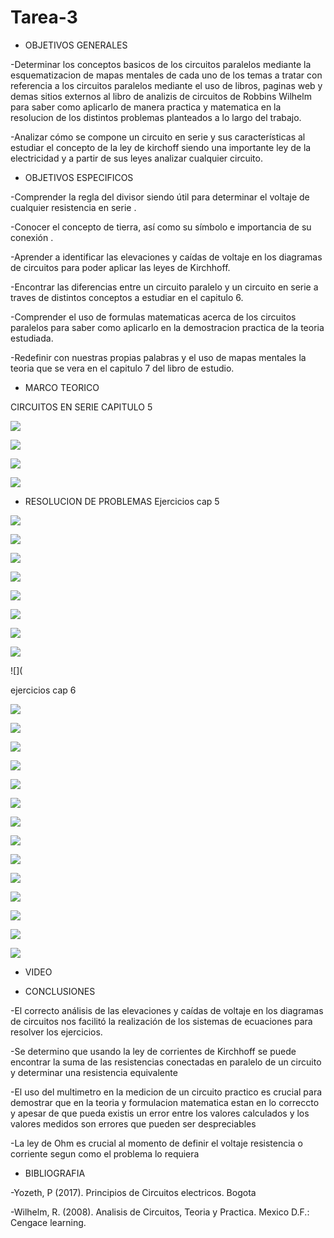 # Tarea-3

- OBJETIVOS GENERALES

-Determinar los conceptos basicos de los circuitos paralelos mediante la esquematizacion de mapas mentales de cada uno de los temas a tratar con referencia a los circuitos paralelos mediante el uso de libros, paginas web y demas sitios externos al libro  de analizis de circuitos de Robbins Wilhelm para saber como aplicarlo de manera practica y matematica en la resolucion de los distintos problemas planteados a lo largo del trabajo.

-Analizar cómo se compone un circuito en serie y sus características al estudiar el concepto de la ley de kirchoff siendo una importante ley de la electricidad y a partir de sus leyes analizar cualquier circuito.


- OBJETIVOS ESPECIFICOS



-Comprender la regla del divisor siendo útil para determinar el voltaje de cualquier resistencia en serie .

-Conocer el concepto de tierra, así como su símbolo e importancia de su conexión .

-Aprender a identificar las elevaciones y caídas de voltaje en los diagramas de circuitos para poder aplicar las leyes de Kirchhoff.

-Encontrar las diferencias entre un circuito paralelo y un circuito en serie a traves de distintos conceptos a estudiar en el capitulo 6.

-Comprender el uso de formulas matematicas acerca de los circuitos paralelos para saber como aplicarlo en la demostracion practica de la teoria estudiada.

-Redefinir con nuestras propias palabras y el uso de mapas mentales la teoria que se vera en el capitulo 7 del libro de estudio.

- MARCO TEORICO

CIRCUITOS EN SERIE CAPITULO 5 

![](https://user-images.githubusercontent.com/84998005/121975459-45a8e200-cd47-11eb-8459-b0578504206f.png)


![](https://user-images.githubusercontent.com/84998013/121971337-222d6980-cd3e-11eb-913d-ca13ba86cb19.png)

![](https://user-images.githubusercontent.com/84998013/121971433-54d76200-cd3e-11eb-9cbf-0a8d3a87f6d1.png)






![](https://user-images.githubusercontent.com/84397282/121798033-8854a800-cbe9-11eb-90bf-16d2089883d5.jpg)

- RESOLUCION DE PROBLEMAS
Ejercicios cap 5

![](https://user-images.githubusercontent.com/84397282/121998961-4acf5680-cd72-11eb-9d39-06c6f5f13688.jpg)

![](https://user-images.githubusercontent.com/84397282/121998965-4c008380-cd72-11eb-9ae5-341172daba6d.jpg)

![](https://user-images.githubusercontent.com/84397282/121998966-4c991a00-cd72-11eb-9707-cfbcdc45a491.jpg)

![](https://user-images.githubusercontent.com/84397282/121998968-4d31b080-cd72-11eb-8223-68fcb4b9ac65.jpg)

![](https://user-images.githubusercontent.com/84397282/121998970-4dca4700-cd72-11eb-8301-f86f3bbf2f08.jpg)

![](https://user-images.githubusercontent.com/84397282/121998972-4dca4700-cd72-11eb-9d1f-e74749885d85.jpg)

![](https://user-images.githubusercontent.com/84397282/121998974-4dca4700-cd72-11eb-9f25-041145417716.jpg)

![](https://user-images.githubusercontent.com/84397282/121998976-4e62dd80-cd72-11eb-82b0-5ec1b06779e3.jpg)

![](










ejercicios cap 6

![](https://user-images.githubusercontent.com/84998013/121970682-ae3e9180-cd3c-11eb-896e-e45293e15c72.png)

![](https://user-images.githubusercontent.com/84998013/121970815-02497600-cd3d-11eb-8439-68eed71b94b6.png)

![](https://user-images.githubusercontent.com/84998013/121970897-25742580-cd3d-11eb-89e3-06223e39b584.png)

![](https://user-images.githubusercontent.com/84998013/121970937-40469a00-cd3d-11eb-9e63-89b1f07ac77f.png)

![](https://user-images.githubusercontent.com/84998013/121970965-548a9700-cd3d-11eb-8fa6-8ec907437034.png)










![](https://user-images.githubusercontent.com/84998013/121971011-69ffc100-cd3d-11eb-9418-f7ead198dbc9.png)

![](https://user-images.githubusercontent.com/84397282/121983769-7bee5d80-cd57-11eb-9b95-f55103f62351.jpg)

![](https://user-images.githubusercontent.com/84397282/121983775-7d1f8a80-cd57-11eb-8c6a-21e639c2e5cc.jpg)

![](https://user-images.githubusercontent.com/84397282/121983779-7d1f8a80-cd57-11eb-8910-dcd1c2c1e643.jpg)

![](https://user-images.githubusercontent.com/84397282/121983781-7db82100-cd57-11eb-9f9d-f82796f16aca.jpg)

![](https://user-images.githubusercontent.com/84397282/121983781-7db82100-cd57-11eb-9f9d-f82796f16aca.jpg)

![](https://user-images.githubusercontent.com/84397282/121983782-7db82100-cd57-11eb-9ab6-2cc9bb49bc14.jpg)

![](https://user-images.githubusercontent.com/84397282/121983784-7db82100-cd57-11eb-9a2d-5d0822f415fe.jpg)

![](https://user-images.githubusercontent.com/84397282/121983785-7db82100-cd57-11eb-9aad-0d555e0ddb92.jpg)







- VIDEO



- CONCLUSIONES

-El correcto análisis de las elevaciones y caídas de voltaje en los diagramas de circuitos nos facilitó la realización de los sistemas de ecuaciones para resolver los ejercicios. 

-Se determino que usando la ley de  corrientes de Kirchhoff se puede encontrar la suma de las resistencias conectadas en paralelo de un circuito  y determinar una resistencia equivalente

-El uso del multimetro en la medicion de un circuito practico es crucial para demostrar que en la teoria y formulacion matematica estan en lo correccto y apesar de que pueda existis un error entre los valores calculados y los valores medidos son errores que pueden ser despreciables

-La ley de Ohm es crucial al momento de definir el voltaje resistencia o corriente segun como el problema lo requiera 


- BIBLIOGRAFIA

-Yozeth, P (2017). Principios de Circuitos electricos. Bogota

-Wilhelm, R. (2008). Analisis de Circuitos, Teoria y Practica. Mexico D.F.: Cengace learning.



